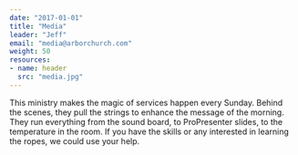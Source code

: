 ```yaml
---
date: "2017-01-01"
title: "Media"
leader: "Jeff"
email: "media@arborchurch.com"
weight: 50
resources:
- name: header
  src: "media.jpg"
---
```


This ministry makes the magic of services happen every Sunday. Behind the scenes, they pull the strings to enhance the message of the morning. They run everything from the sound board, to ProPresenter slides, to the temperature in the room. If you have the skills or any interested in learning the ropes, we could use your help.

